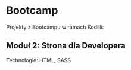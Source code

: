 # Bootcamp

Projekty z Bootcampu w ramach Kodilli:

## Moduł 2: Strona dla Developera

Technologie: HTML, SASS
